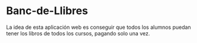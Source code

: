 # Banc-de-Llibres
La idea de esta aplicación web es conseguir que todos los alumnos puedan tener los libros de todos los cursos, pagando solo una vez.
